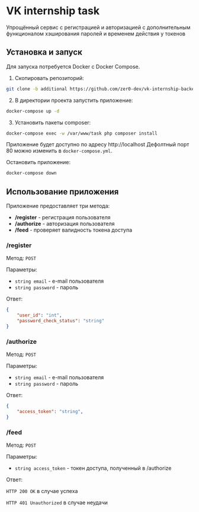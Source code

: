 # VK internship task

Упрощённый сервис с регистрацией и авторизацией с дополнительным функционалом хэширования паролей и временем действия у токенов

## Установка и запуск

Для запуска потребуется Docker с Docker Compose.

1. Скопировать репозиторий:
```bash
git clone -b additional https://github.com/zer0-dev/vk-internship-backend.git
```

2. В директории проекта запустить приложение:
```bash
docker-compose up -d
```

3. Установить пакеты composer:
```bash
docker-compose exec -w /var/www/task php composer install
```

Приложение будет доступно по адресу http://localhost
Дефолтный порт 80 можно изменить в `docker-compose.yml`.

Остановить приложение:
```bash
docker-compose down
```

## Использование приложения

Приложение предоставляет три метода:
- **/register** - регистрация пользователя
- **/authorize** - авторизация пользователя
- **/feed** - проверяет валидность токена доступа

### /register

Метод: `POST`

Параметры:
- `string email` - e-mail пользователя
- `string password` - пароль

Ответ:
```json
{
    "user_id": "int",
    "password_check_status": "string"
}
```

### /authorize

Метод: `POST`

Параметры:
- `string email` - e-mail пользователя
- `string password` - пароль

Ответ:
```json
{
    "access_token": "string",
}
```

### /feed

Метод: `POST`

Параметры:
- `string access_token` - токен доступа, полученный в /authorize

Ответ:

`HTTP 200 OK` в случае успеха

`HTTP 401 Unauthorized` в случае неудачи